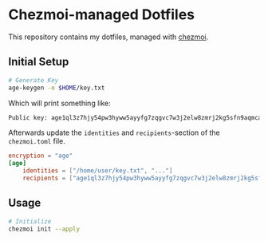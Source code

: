 # Chezmoi-managed Dotfiles

This repository contains my dotfiles, managed with [chezmoi](https://www.chezmoi.io/).

## Initial Setup

```bash
# Generate Key
age-keygen -o $HOME/key.txt
```

Which will print something like:
```bash
Public key: age1ql3z7hjy54pw3hyww5ayyfg7zqgvc7w3j2elw8zmrj2kg5sfn9aqmcac8p
```

Afterwards update the `identities` and `recipients`-section of the `chezmoi.toml` file.

```toml
encryption = "age"
[age]
    identities = ["/home/user/key.txt", "..."]
    recipients = ["age1ql3z7hjy54pw3hyww5ayyfg7zqgvc7w3j2elw8zmrj2kg5sfn9aqmcac8p", "..."]
```

## Usage

```bash
# Initialize
chezmoi init --apply
```
